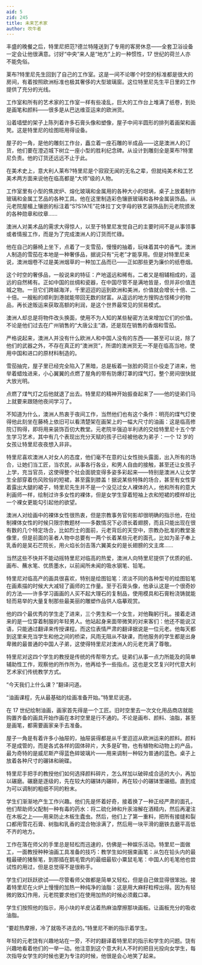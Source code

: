 ```yaml
---
aid: 5
zid: 245
title: 未来艺术家
author: 吹牛者
---
```


丰盛的晚餐之后，特里尼把范?德兰特隆送到了专用的客房休息——全套卫浴设备一定会让他很满意。讨好“中央”来人是“地方”上的一种惯性，17 世纪的荷兰人亦不能免俗。

莱布?特里尼先生回到了自己的工作室。这是一间不论哪个时空的标准都是很大的房间，有着按照欧洲标准也极其奢侈的大型玻璃窗。这位特里尼先生平日里的工作提供了充分的光线。

工作室和所有的艺术家的工作室一样有些凌乱，巨大的工作台上堆满了纸卷，到处是画笔和颜料——很多是从巴达维亚运来的欧洲货。

沿着墙壁的架子上陈列着许多石膏头像和塑像，屋子中间半圆形的排列着画架和画凳。这是特里尼的绘图班用得设备。

屋子的一角，是他的雕刻工作台，矗立着一座石雕的半成品——这是澳洲人的订货，他们要在澄迈城下树立一座小型的胜利纪念碑。从设计到雕刻全是莱布?特里尼负责。他的订货还远远不止于此。

在美术史上，意大利人莱布?特里尼是个寂寂无闻的无名之辈，但就纯美术和工艺美术两方面来说他在临高都是“大师”级的人物。

工作室里有小型的焦炭炉、熔化玻璃和金属用的各种大小的坩埚，桌子上放着制作玻璃和金属工艺品的各种工具。他在这里制造彩色镶嵌玻璃和各种金属装饰品。从元老院屋楣上镶嵌的标注着“S?S?A?E”花体拉丁文字母的铁艺装饰品到元老院颁发的各种勋章和纹章……

澳洲人对美术品的需求大得惊人，以至于特里尼发觉自己的主要时间不是从事领事或者情报工作，而是为了完成澳洲人的订货而忙碌。

他在自己的藤椅上坐下，点着了一支雪茄，慢慢的抽着，玩味着其中的香气。澳洲人制造的雪茄在本地是一种奢侈品，据说只有“元老”才能享用。但是对特里尼来说，澳洲烟卷不过是美洲烟草的一种加工品而已——正如那些更为廉价的纸卷烟。

这个时空的奢侈品，一般说来的特征：产地遥远和稀有。二者又是相辅相成的，遥远的自然稀有。正如中国的丝绸和瓷器，在中国尽管不是满地皆是，但并非价值连城之物。一旦它们跨越海洋，千里迢迢的运到欧洲和美洲，价值就会增长十倍、二十倍。一艘船的顺利到港就能带回无数的财富。从遥远的地方搜购古怪稀少的物品，再长途贩运来获取高额的利润，是这个世界最常见的贸易模式。

澳洲人却总是将物件改头换面，使用不为人知的某些秘密方法来增加它们的价值。不论是他们过去在广州销售的“大唐公主”酒，还是现在销售的香烟和雪茄。

严格说起来，澳洲人并没有什么欧洲人和中国人没有的东西——甚至可以说，除了他们的武器之外，不存在真正的“澳洲货”，所谓的澳洲货无一不是在临高当地，使用中国和进口的原材料制造的。

雪茄抽完，屋子里已经完全陷入了黑暗，总是板着一张脸的荷兰仆役走了进来，他举着蜡烛进来，小心翼翼的点燃了屋角的带有防爆灯罩的煤气灯。整个房间很快就大放光明。

点燃了煤气灯之后他就退了出去。特里尼的精神开始振奋起来了——他的徒弟们马上就要来跟随他夜间学习了。

不知道为什么，澳洲人热衷于夜间工作，当然他们也有这个条件：明亮的煤气灯使得他此刻坐在藤椅上依旧可以看清楚架在画架上的一幅大尺寸的油画：这是临高修院订购得，即将用来装饰百仞大教堂。元老院半强迫半利诱的交给特里尼十五个学生学习艺术，其中有几个表现出充分天赋的孩子已经被他收为弟子：一个 12 岁的女孩让特里尼夜夜想入非非。

特里尼喜欢澳洲人对女人的态度，他们毫不在意的让女性抛头露面，出入所有的场合，让她们当工匠，当农民，从事各行各业，和男人自由的接触，甚至还让女孩子上学，充当官员，这使得整个社会面貌变得多姿多彩起来——特别是澳洲人让女学生全部穿着伤风败俗的短裙，甚至露到膝盖！据说某些特殊的场合，甚至有女性穿着露出大腿的裙子，特里尼先生并不是一个没见过女人裸体的人，他和所有的意大利画师一样，绘制过许多女性的裸体，但是女学生穿着短袖上衣和短裙的模样却比一个裸女更能勾引起他的欲望。

澳洲人对绘画中的裸体女性很热衷，但是宗教事务官何影却很明确的指示他，在绘制裸体女性的时候只限宗教题材——多数情况下必须长着翅膀，而且只能出现在很有数的几个特定场合，比如烈士的面前，元老背后的天空中，宗教办批准的教堂圣像里，但是前面的圣者人物中总要有一两个长着某些元老的面孔，比如为圣子奉上乳香的是吴石芒院长，用火焰长剑击落六翼美女的是长翅膀的文主席……

当然这些不快并不能动摇特里尼对临高的热爱，澳洲人向特里尼提供了优质的纸、画布、蘸水笔、优质墨水，以前闻所未闻的吸水钢笔、铅笔。

特里尼对临高产的画具很喜欢，特别是绘图铅笔：浓淡不同的各种型号的绘图铅笔在画素描的时候大大减轻了画师的工作量。至于石膏头像，他承认这是一个很奇妙的方法——许多学习画画的人买不起大理石的复制品，使用模具和石膏粉浇铸就能轻而易举的大量复制那些最美丽的雕塑作品供人临摹观赏。

他的四个最优秀的学生走了进来，三个男生和一个女生，对他鞠躬行礼。接着走进来的是一位穿着制服的年轻男人。他站起身来面带微笑的对来客们：他还不能说汉语，只能通过翻译来传授课程。而这位表情严肃的翻译据说是一位元老。他每天都到这里来充当学生和他之间的桥梁，风雨无阻从不缺课，而他服务的学生都是出身卑微的最普通的中国人子弟，这使得特里尼对澳洲人的元老充满了尊敬。

特里尼对这四个学生的教授是传统的传帮带方式。徒弟们从事一点力所能及的简单辅助性工作，观察他的所作所为，他再给予一些指点。这也是文艺复兴时代意大利艺术家们传统教学方式。

“今天我们上什么课？”翻译问道。

“油画课程，先从最基础的绘画准备开始。”特里尼说道。

在 17 世纪绘制油画，画家首先得是一个工匠。旧时空里去一次文化用品商店就能购置齐备的画具开始作画在本时空里是行不通的。不论是画布、颜料、油脂，甚至是画笔，都需要画家亲手去准备。

屋子一角是有着许多小抽屉的，抽屉装得都是从千里迢迢从欧洲运来的颜料。颜料不是成管的，而是各式各样的固体碎片，大多是矿物，也有植物和动物上的产品，最为奇特的是威尼斯产得蓝色碎玻璃片——用来调制一种较为普通的蓝色。桌子上放着各种尺寸的碾钵和碗碟。

特里尼手把手的教授他们如何选择颜料碎片，怎么样加以破碎成合适的大小，再加以碾磨。碾磨是逐级的，先在较大的碾钵内碾碎，再在较小的碾钵里碾细。直到成为可以调制的粗细不同的粉末。

学生们渐渐地产生工作兴趣。他们先是怀着好奇，接着换了一种正经严肃的面孔，他们帮助师父配制一种有毒的药水：将二硫化砷和升汞溶解在酒精内，然后再灌注在木板之上——用来防止木板生蠹虫。然后，他们上了第一重料，把所有接缝和裂口都用雪花石膏、树脂和乳香的混合物涂满了，然后用一块平滑的磨铁去磨平高低不齐的地方。

工作在落在师父的手里总是轻松而迅速的，仿佛是一种娱乐活动。特里尼一面做工，一面教授种种油画工具准备的技巧：教学生如何捆束画笔：从包在铅头内的最粗最硬的猪鬃笔，到那插在鹅毛管内的最细最软小粟鼠毛笔：中国人的毛笔他也尝试性的用过，但是总觉得不是很称手。

学生们对跃跃欲试——尽管看师父做都是简单又轻松，但是自己做显得很笨拙。接着特里尼在火炉上慢慢的加热一种纯净的油脂：这是用大麻籽粒榨出得。因为有轻微的致幻作用，元老院要求他们在使用加热的时候必须戴口罩。

学生们按照他的指示，用小块的羊皮沾着热麻油摩擦那块画板。让画板充分的吸收油脂。

“要趁热摩擦，冷了就吸不进去的。”特里尼不断的指示着学生。

年轻的元老饶有兴趣地站在一旁，不时的翻译着特里尼的指示和学生的问题。饶有兴趣地看着他们的一举一动。他注意到这个意大利人不时的把目光投向女学生，每次指导女学生的时候也更为专注的时候，他很是会心地笑了起来。
